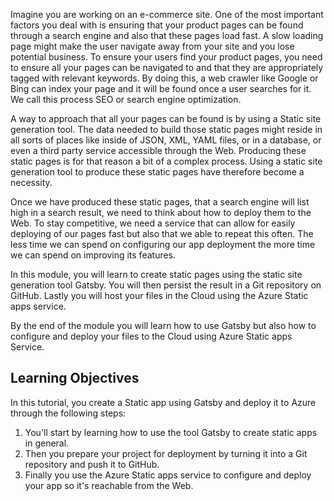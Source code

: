 Imagine you are working on an e-commerce site. One of the most important factors you deal with is ensuring that your product pages can be found through a search engine and also that these pages load fast. A slow loading page might make the user navigate away from your site and you lose potential business. To ensure your users find your product pages, you need to ensure all your pages can be navigated to and that they are appropriately tagged with relevant keywords. By doing this, a web crawler like Google or Bing can index your page and it will be found once a user searches for it. We call this process SEO or search engine optimization. 

A way to approach that all your pages can be found is by using a Static site generation tool. The data needed to build those static pages might reside in all sorts of places like inside of JSON, XML, YAML files, or in a database, or even a third party service accessible through the Web. Producing these static pages is for that reason a bit of a complex process. Using a static site generation tool to produce these static pages have therefore become a necessity.

Once we have produced these static pages, that a search engine will list high in a search result, we need to think about how to deploy them to the Web. To stay competitive, we need a service that can allow for easily deploying of our pages fast but also that we able to repeat this often. The less time we can spend on configuring our app deployment the more time we can spend on improving its features.

In this module, you will learn to create static pages using the static site generation tool Gatsby. You will then persist the result in a Git repository on GitHub. Lastly you will host your files in the Cloud using the Azure Static apps service.

By the end of the module you will learn how to use Gatsby but also how to configure and deploy your files to the Cloud using Azure Static apps Service.

## Learning Objectives

In this tutorial, you create a Static app using Gatsby and deploy it to Azure through the following steps:

1. You'll start by learning how to use the tool Gatsby to create static apps in general.
2. Then you prepare your project for deployment by turning it into a Git repository and push it to GitHub.
3. Finally you use the Azure Static apps service to configure and deploy your app so it's reachable from the Web.
